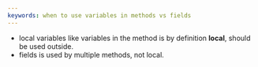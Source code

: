 ```yaml
---
keywords: when to use variables in methods vs fields
---
```

- local variables like variables in the method is by definition **local**, should be used outside.
- fields is used by multiple methods, not local.